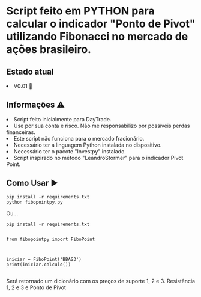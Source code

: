 <h1>Script feito em PYTHON para calcular o indicador "Ponto de Pivot" utilizando Fibonacci no mercado de ações brasileiro.</h1>

<h2>Estado atual</h2>
<li>V0.01 📄</li>
  
  
  <h2>Informações ⚠️</h2>
  
  <li>Script feito inicialmente para DayTrade.
  <li>Use por sua conta e risco. Não me responsabilizo por possíveis perdas financeiras.
  <li>Este script não funciona para o mercado fracionário.
  <li>Necessário ter a linguagem Python instalada no dispositivo.
  <li>Necessário ter o pacote "Investpy" instalado.
  <li>Script inspirado no método "LeandroStormer" para o indicador Pivot Point.
    
  <h2>Como Usar ▶️</h2>
<pre><code>pip install -r requirements.txt
python fibopointpy.py</code></pre>

<p>Ou...</p>
<pre><code>pip install -r requirements.txt

from fibopointpy import FiboPoint

iniciar = FiboPoint('BBAS3')
print(iniciar.calculo())</code></pre>
<P>Será retornado um dicionário com os preços de suporte 1, 2 e 3. Resistência 1, 2 e 3 e Ponto de Pivot</P>
